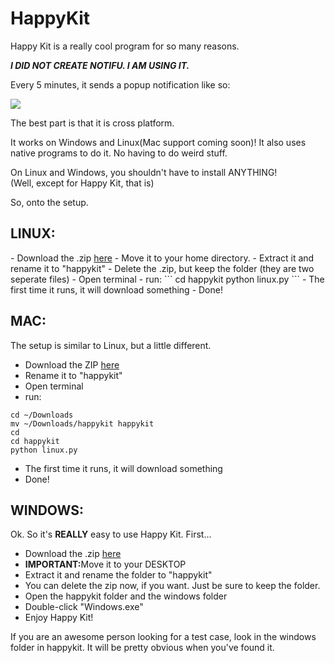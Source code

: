 HappyKit
========
Happy Kit is a really cool program for so many reasons. 

***I DID NOT CREATE NOTIFU. I AM USING IT.***

Every 5 minutes, it sends a popup notification like so:

<img src="http://nexae.ryanzaleski.com/img/HappyCrop.JPG">

The best part is that it is cross platform.

It works on Windows and Linux(Mac support coming soon)! It also uses native programs to do it. No having to do weird stuff.

On Linux and Windows, you shouldn't have to install ANYTHING!
<br />
(Well, except for Happy Kit, that is)

So, onto the setup.

<h2>LINUX:</h2>
- Download the .zip <a href="https://github.com/Nexae/HappyKit/archive/master.zip">here</a>
- Move it to your home directory.
- Extract it and rename it to "happykit" 
- Delete the .zip, but keep the folder (they are two seperate files)
- Open terminal
- run:
```
cd happykit
python linux.py
```
- The first time it runs, it will download something
- Done! 


<h2>MAC: </h2>
The setup is similar to Linux, but a little different.

- Download the ZIP <a href="https://github.com/Nexae/HappyKit/archive/master.zip">here</a>
- Rename it to "happykit" 
- Open terminal
- run:
```
cd ~/Downloads
mv ~/Downloads/happykit happykit
cd
cd happykit
python linux.py
```
- The first time it runs, it will download something
- Done! 


<h2>WINDOWS: </h2>
Ok. So it's <b>REALLY</b> easy to use Happy Kit. First...

- Download the .zip <a href="https://github.com/Nexae/HappyKit/archive/master.zip">here</a>
- <b>IMPORTANT:</b>Move it to your DESKTOP
- Extract it and rename the folder to "happykit"
- You can delete the zip now, if you want. Just be sure to keep the folder.
- Open the happykit folder and the windows folder
- Double-click "Windows.exe"
- Enjoy Happy Kit!

If you are an awesome person looking for a test case, look in the windows folder in happykit. It will be pretty obvious when you've found it.

